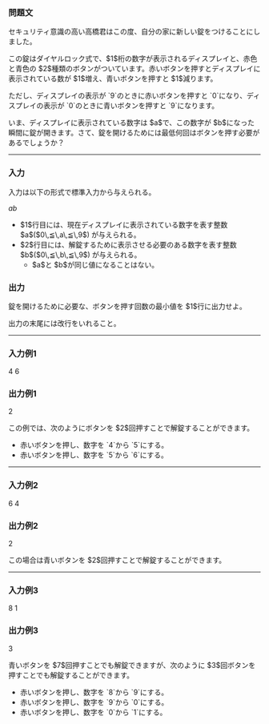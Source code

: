 
<div>

<div>

<div>

<section>

### **問題文**

<p>
セキュリティ意識の高い高橋君はこの度、自分の家に新しい錠をつけることにしました。
</p>

<p>
この錠はダイヤルロック式で、$1$桁の数字が表示されるディスプレイと、赤色と青色の $2$種類のボタンがついています。赤いボタンを押すとディスプレイに表示されている数が $1$増え、青いボタンを押すと $1$減ります。
</p>

<p>
ただし、ディスプレイの表示が `9`のときに赤いボタンを押すと `0`になり、ディスプレイの表示が `0`のときに青いボタンを押すと `9`になります。
</p>

<p>
いま、ディスプレイに表示されている数字は $a$で、この数字が $b$になった瞬間に錠が開きます。さて、錠を開けるためには最低何回はボタンを押す必要があるでしょうか？
</p>

</section>

</div>

---

<div>

<div>

<section>

### **入力**

<p>
入力は以下の形式で標準入力から与えられる。
</p>

<div>

$a$$b$
</div>

<ul>

<li>
$1$行目には、現在ディスプレイに表示されている数字を表す整数 $a$($0\,≦\,a\,≦\,9$) が与えられる。
</li>

<li>
$2$行目には、解錠するために表示させる必要のある数字を表す整数 $b$($0\,≦\,b\,≦\,9$) が与えられる。
		
<ul>

<li>
$a$と $b$が同じ値になることはない。
</li>

</ul>

</li>

</ul>

</section>

</div>

<div>

<section>

### **出力**

<p>
錠を開けるために必要な、ボタンを押す回数の最小値を $1$行に出力せよ。
</p>

<p>
出力の末尾には改行をいれること。
</p>

</section>

</div>

</div>

---

<div>

<section>

### **入力例1**

<div>

4
6

</div>

</section>

</div>

<div>

<section>

### **出力例1**

<div>

2

</div>

<p>
この例では、次のようにボタンを $2$回押すことで解錠することができます。
</p>

<ul>

<li>
赤いボタンを押し、数字を `4`から `5`にする。
</li>

<li>
赤いボタンを押し、数字を `5`から `6`にする。
</li>

</ul>

</section>

</div>

---

<div>

<section>

### **入力例2**

<div>

6
4

</div>

</section>

</div>

<div>

<section>

### **出力例2**

<div>

2

</div>

<p>
この場合は青いボタンを $2$回押すことで解錠することができます。
</p>

</section>

</div>

---

<div>

<section>

### **入力例3**

<div>

8
1

</div>

</section>

</div>

<div>

<section>

### **出力例3**

<div>

3

</div>

<p>
青いボタンを $7$回押すことでも解錠できますが、次のように $3$回ボタンを押すことでも解錠することができます。
</p>

<ul>

<li>
赤いボタンを押し、数字を `8`から `9`にする。
</li>

<li>
赤いボタンを押し、数字を `9`から `0`にする。
</li>

<li>
赤いボタンを押し、数字を `0`から `1`にする。
</li>

</ul>

</section>

</div>

</div>

</div>
